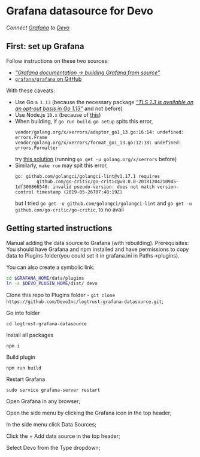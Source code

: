 # Grafana datasource for Devo

*Connect [Grafana](https://grafana.com/) to [Devo](https://www.devo.com/)*

## First: set up Grafana

Follow instructions on these two sources:

* [*&ldquo;Grafana documentation&nbsp;&rarr;&nbsp;building Grafana from source&rdquo;*](https://grafana.com/docs/project/building_from_source/#building-grafana-from-source)
* [`grafana/grafana` on GitHub](https://github.com/grafana/grafana/blob/master/README.md#run-from-master)

With these caveats:

* Use Go ≥ `1.13` (because the necessary package
  [*&ldquo;TLS 1.3 is available on an opt-out basis in Go 1.13&rdquo;*](https://golang.org/pkg/crypto/tls/#pkg-overview)
  and not before)
* Use Node.js `10.x` (because of [this](https://github.com/grafana/grafana/blob/88051258e9e31bfd6dbd4c1dc4aa72066b5d707a/package.json#L271))
* When building, if `go run build.go setup` spits this error,
  ```
  vendor/golang.org/x/xerrors/adaptor_go1_13.go:16:14: undefined: errors.Frame
  vendor/golang.org/x/xerrors/format_go1_13.go:12:18: undefined: errors.Formatter
  ```
  try [this solution](https://github.com/golang/go/issues/34093#issuecomment-528189151) (running `go get -u golang.org/x/xerrors` before)
* Similarly, `make run` may spit this error,
  ```
  go: github.com/golangci/golangci-lint@v1.17.1 requires
          github.com/go-critic/go-critic@v0.0.0-20181204210945-1df300866540: invalid pseudo-version: does not match version-control timestamp (2019-05-26T07:48:19Z)
  ```
  but I tried `go get -u github.com/golangci/golangci-lint` and `go get -u github.com/go-critic/go-critic`, to no avail

## Getting started instructions

Manual adding the data source to Grafana (with rebuilding).
Prerequisites: You should have Grafana and npm installed and have permissions to copy data to Plugins folder(you could set it in grafana.ini in Paths->plugins).

You can also create a symbolic link:

```bash
cd $GRAFANA_HOME/data/plugins
ln -s $DEVO_PLUGIN_HOME/dist/ devo
```

Clone this repo to Plugins folder - `git clone https://github.com/DevoInc/logtrust-grafana-datasource.git`;

Go into folder 

	cd logtrust-grafana-datasource

Install all packages

	npm i

Build plugin 
	
	npm run build

Restart Grafana 

	sudo service grafana-server restart
	
Open Grafana in any browser;

Open the side menu by clicking the Grafana icon in the top header;

In the side menu click Data Sources;

Click the + Add data source in the top header;

Select Devo from the Type dropdown;
